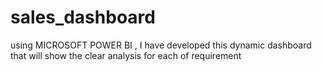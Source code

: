 # sales_dashboard

using MICROSOFT POWER BI , I have developed this dynamic dashboard that will show the clear analysis for each of 
requirement
